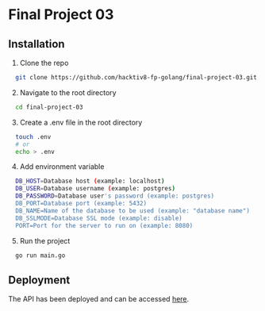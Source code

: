 # Final Project 03

## Installation
1. Clone the repo
```sh
  git clone https://github.com/hacktiv8-fp-golang/final-project-03.git
```
2. Navigate to the root directory
```sh
  cd final-project-03
```
3. Create a .env file in the root directory
```sh
  touch .env
  # or
  echo > .env
```
4. Add environment variable
```sh
  DB_HOST=Database host (example: localhost)
  DB_USER=Database username (example: postgres)
  DB_PASSWORD=Database user's password (example: postgres)
  DB_PORT=Database port (example: 5432)
  DB_NAME=Name of the database to be used (example: "database name")
  DB_SSLMODE=Database SSL mode (example: disable)
  PORT=Port for the server to run on (example: 8080)
```
5. Run the project
```sh
  go run main.go
```

## Deployment
The API has been deployed and can be accessed [here](https://final-project-03-production.up.railway.app/).
